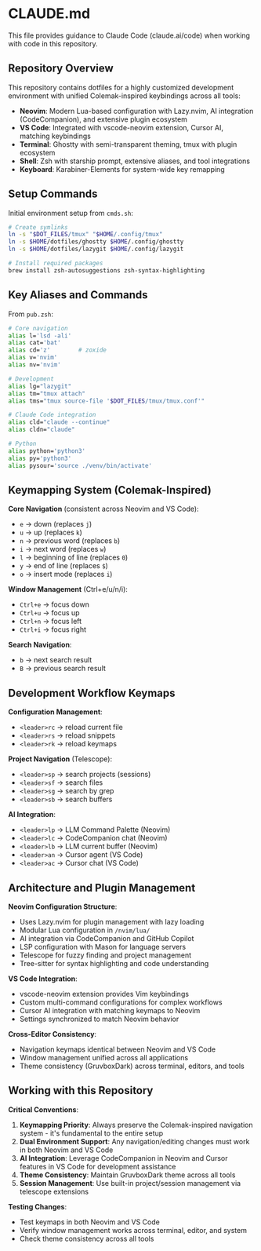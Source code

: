 # CLAUDE.md

This file provides guidance to Claude Code (claude.ai/code) when working with code in this repository.

## Repository Overview

This repository contains dotfiles for a highly customized development environment with unified Colemak-inspired keybindings across all tools:

- **Neovim**: Modern Lua-based configuration with Lazy.nvim, AI integration (CodeCompanion), and extensive plugin ecosystem
- **VS Code**: Integrated with vscode-neovim extension, Cursor AI, matching keybindings
- **Terminal**: Ghostty with semi-transparent theming, tmux with plugin ecosystem
- **Shell**: Zsh with starship prompt, extensive aliases, and tool integrations
- **Keyboard**: Karabiner-Elements for system-wide key remapping

## Setup Commands

Initial environment setup from `cmds.sh`:
```bash
# Create symlinks
ln -s "$DOT_FILES/tmux" "$HOME/.config/tmux"
ln -s $HOME/dotfiles/ghostty $HOME/.config/ghostty
ln -s $HOME/dotfiles/lazygit $HOME/.config/lazygit

# Install required packages
brew install zsh-autosuggestions zsh-syntax-highlighting
```

## Key Aliases and Commands

From `pub.zsh`:
```bash
# Core navigation
alias l='lsd -ali'
alias cat='bat'
alias cd='z'        # zoxide
alias v='nvim'
alias nv='nvim'

# Development
alias lg="lazygit"
alias tm="tmux attach"
alias tms="tmux source-file '$DOT_FILES/tmux/tmux.conf'"

# Claude Code integration
alias cld="claude --continue"
alias cldn="claude"

# Python
alias python='python3'
alias py='python3'
alias pysour='source ./venv/bin/activate'
```

## Keymapping System (Colemak-Inspired)

**Core Navigation** (consistent across Neovim and VS Code):
- `e` → down (replaces `j`)
- `u` → up (replaces `k`) 
- `n` → previous word (replaces `b`)
- `i` → next word (replaces `w`)
- `l` → beginning of line (replaces `0`)
- `y` → end of line (replaces `$`)
- `o` → insert mode (replaces `i`)

**Window Management** (Ctrl+e/u/n/i):
- `Ctrl+e` → focus down
- `Ctrl+u` → focus up
- `Ctrl+n` → focus left
- `Ctrl+i` → focus right

**Search Navigation**:
- `b` → next search result
- `B` → previous search result

## Development Workflow Keymaps

**Configuration Management**:
- `<leader>rc` → reload current file
- `<leader>rs` → reload snippets
- `<leader>rk` → reload keymaps

**Project Navigation** (Telescope):
- `<leader>sp` → search projects (sessions)
- `<leader>sf` → search files
- `<leader>sg` → search by grep
- `<leader>sb` → search buffers

**AI Integration**:
- `<leader>lp` → LLM Command Palette (Neovim)
- `<leader>lc` → CodeCompanion chat (Neovim)
- `<leader>lb` → LLM current buffer (Neovim)
- `<leader>an` → Cursor agent (VS Code)
- `<leader>ac` → Cursor chat (VS Code)

## Architecture and Plugin Management

**Neovim Configuration Structure**:
- Uses Lazy.nvim for plugin management with lazy loading
- Modular Lua configuration in `/nvim/lua/`
- AI integration via CodeCompanion and GitHub Copilot
- LSP configuration with Mason for language servers
- Telescope for fuzzy finding and project management
- Tree-sitter for syntax highlighting and code understanding

**VS Code Integration**:
- vscode-neovim extension provides Vim keybindings
- Custom multi-command configurations for complex workflows
- Cursor AI integration with matching keymaps to Neovim
- Settings synchronized to match Neovim behavior

**Cross-Editor Consistency**:
- Navigation keymaps identical between Neovim and VS Code
- Window management unified across all applications
- Theme consistency (GruvboxDark) across terminal, editors, and tools

## Working with this Repository

**Critical Conventions**:
1. **Keymapping Priority**: Always preserve the Colemak-inspired navigation system - it's fundamental to the entire setup
2. **Dual Environment Support**: Any navigation/editing changes must work in both Neovim and VS Code
3. **AI Integration**: Leverage CodeCompanion in Neovim and Cursor features in VS Code for development assistance
4. **Theme Consistency**: Maintain GruvboxDark theme across all tools
5. **Session Management**: Use built-in project/session management via telescope extensions

**Testing Changes**:
- Test keymaps in both Neovim and VS Code
- Verify window management works across terminal, editor, and system
- Check theme consistency across all tools

